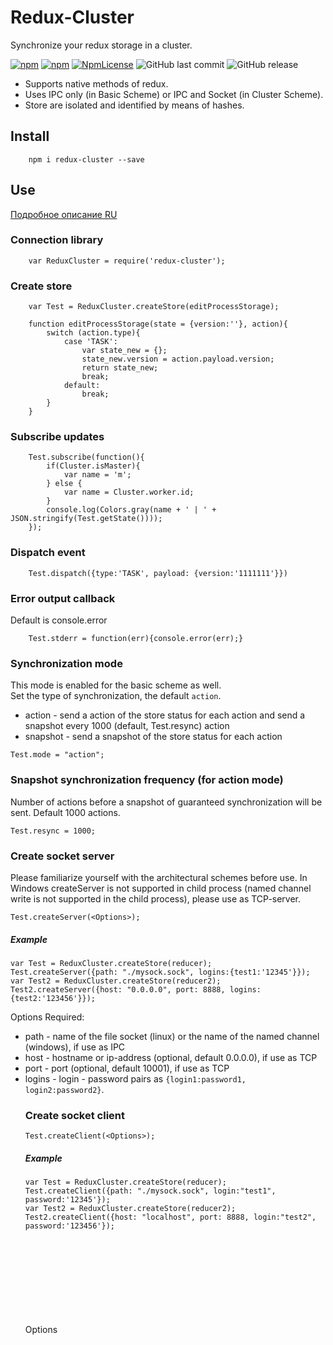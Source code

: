 ﻿
# Redux-Cluster  
Synchronize your redux storage in a cluster. 


[![npm](https://img.shields.io/npm/v/redux-cluster.svg)](https://www.npmjs.com/package/redux-cluster)
[![npm](https://img.shields.io/npm/dy/redux-cluster.svg)](https://www.npmjs.com/package/redux-cluster)
[![NpmLicense](https://img.shields.io/npm/l/redux-cluster.svg)](https://www.npmjs.com/package/redux-cluster)
![GitHub last commit](https://img.shields.io/github/last-commit/siarheidudko/redux-cluster.svg)
![GitHub release](https://img.shields.io/github/release/siarheidudko/redux-cluster.svg)
  
- Supports native methods of redux.  
- Uses IPC only (in Basic Scheme) or IPC and Socket (in Cluster Scheme).  
- Store are isolated and identified by means of hashes.  
  

## Install  
  
```
	npm i redux-cluster --save
```
  

## Use  
[Подробное описание RU](https://sergdudko.tk/2018/11/14/redux-cluster-%D0%BF%D1%80%D0%BE%D0%B4%D0%BE%D0%BB%D0%B6%D0%B5%D0%BD%D0%B8%D0%B5-%D0%B8%D0%BB%D0%B8-%D1%81%D0%B8%D0%BD%D1%85%D1%80%D0%BE%D0%BD%D0%B8%D0%B7%D0%B0%D1%86%D0%B8%D1%8F-%D0%BF%D0%B0%D0%BC/ "Подробное описание RU")   
  

### Connection library  
    
```
	var ReduxCluster = require('redux-cluster');
```
  

### Create store  
    
```
	var Test = ReduxCluster.createStore(editProcessStorage);
	
	function editProcessStorage(state = {version:''}, action){ 
		switch (action.type){
			case 'TASK':
				var state_new = {};
				state_new.version = action.payload.version;
				return state_new;
				break;
			default:
				break;
		}
	}
```
  

### Subscribe updates  
   
```
	Test.subscribe(function(){
		if(Cluster.isMaster){
			var name = 'm';
		} else {
			var name = Cluster.worker.id;
		}
		console.log(Colors.gray(name + ' | ' + JSON.stringify(Test.getState())));
	});
```
  

### Dispatch event  
  
```
	Test.dispatch({type:'TASK', payload: {version:'1111111'}})
```
  

### Error output callback  
Default is console.error  
  
```
	Test.stderr = function(err){console.error(err);}
```     
  

### Synchronization mode  
This mode is enabled for the basic scheme as well.   
Set the type of synchronization, the default `action`. 
   
- action - send a action of the store status for each action and send a snapshot every 1000 (default, Test.resync) action  
- snapshot -  send a snapshot of the store status for each action  
   
```
Test.mode = "action";
``` 
  

### Snapshot synchronization frequency (for action mode)  
Number of actions before a snapshot of guaranteed synchronization will be sent. Default 1000 actions.  
  
```
Test.resync = 1000;
```  
  

### Create socket server  
Please familiarize yourself with the architectural schemes before use. In Windows createServer is not supported in child process (named channel write is not supported in the child process), please use as TCP-server.  
  
```
Test.createServer(<Options>);
```
  
##### Example  
  
```
var Test = ReduxCluster.createStore(reducer);
Test.createServer({path: "./mysock.sock", logins:{test1:'12345'}});
var Test2 = ReduxCluster.createStore(reducer2);
Test2.createServer({host: "0.0.0.0", port: 8888, logins:{test2:'123456'}});
```
   
Options <Object> Required:  
  
- path <String> - name of the file socket (linux) or the name of the named channel (windows), if use as IPC  
- host <String> - hostname or ip-address (optional, default 0.0.0.0), if use as TCP  
- port <Integer> - port (optional, default 10001), if use as TCP  
- logins <Object> - login - password pairs as `{login1:password1, login2:password2}`.  
  

### Create socket client    

```
Test.createClient(<Options>);
```
  
##### Example  
  
```
var Test = ReduxCluster.createStore(reducer);
Test.createClient({path: "./mysock.sock", login:"test1", password:'12345'});
var Test2 = ReduxCluster.createStore(reducer2);
Test2.createClient({host: "localhost", port: 8888, login:"test2", password:'123456'});
```
  
Options <Object> Required:  
  
- path <String> - name of the file socket (linux, file will be overwritten!) or the name of the named channel (windows), if use as IPC  
- host <String> - hostname or ip-address (optional, default 0.0.0.0), if use as TCP  
- port <Integer> - port (optional, default 10001), if use as TCP  
- login <String> - login in socket  
- password <String> - password in socket  
  

### Connection status   
return <Boolean> true if connected, false if disconnected  
  
```
Test.connected;
```
  

### Connection role  
return <Array> role:  

- master (if Master process in Cluster, sends and listen action to Worker) 
- worker (if Worker process in Cluster, processes and sends action to Master)   
- server (if use `createServer(<Object>)`, sends and listen action to Client)  
- client (if use `createClient(<Object>)`, processes and sends action to Server)  
  
```
Test.role;
```
  

### Want to use a web socket? Connect the redux-cluster-ws library  
  
#### Install  
  
```
	npm i redux-cluster-ws --save
```
  

#### Add websocket server wrapper and use  
  
```
require('redux-cluster-ws').server(Test);
Test.createWSServer(<Options>);
```
  
##### Example  
  
```
require('redux-cluster-ws').server(Test);
Test.createWSServer({
	host: "0.0.0.0", 
	port: 8888, 
	logins:{
		test2:'123456'
	}, 
	ssl:{
		key: /path/to/certificate-key,
		crt: /path/to/certificate,
		ca:	/path/to/certificate-ca
	}
});

require('redux-cluster-ws').server(Test2);
Test2.createWSServer({
	host: "localhost", 
	port: 8889, 
	logins:{
		test2:'123456'
	}
});
```
   
Options <Object> Required:  
  
- host <String> - hostname or ip-address
- port <Integer> - port (optional, default 10002) 
- logins <Object> - login - password pairs as `{login1:password1, login2:password2}`. 
- ssl <Object> - path to server certificate (if use as https, default use http). 
  
#### Add websocket client library  
Client does not use internal Node libraries for webpack compatibility. Therefore, on the client, you must create a store with the same reducer.  

```
//create Redux Store
var ReduxClusterWS = require('redux-cluster-ws').client;
var Test = ReduxClusterWS.createStore(<Reducer>);

//connect to Redux-Cluster server (use socket.io)
Test.createWSClient(<Options>);
```
  
##### Example  
  
```
var Test = ReduxCluster.createStore(reducer);
Test.createWSClient({host: "https://localhost", port: 8888, login:"test2", password:'123456'});
```
  
Options <Object> Required:  
  
- host <String> - hostname or ip-address (protocol include)  
- port <Integer> - port (optional, default 10002)  
- login <String> - login in websocket  
- password <String> - password in websocket  
  

### Save storage to disk and boot at startup  
Save storage to disk and boot at startup. It is recommended to perform these actions only in the primary server / master, since they create a load on the file system.  
Attention! For Worker and Master, you must specify different paths. Return Promise object. 
```
  Test.backup(<Object>);
```
  
##### Example  
  
```
Test.backup({
	path:'./test.backup', 
	key:"password-for-encrypter", 
	count:1000
}).catch(function(err){
	... you handler
});
```
   
Options <Object> Required:  
- path <String> - file system path for backup (Attention! File will be overwritten!)  
- key <String> - encryption key (can be omitted)  
- timeout <Integer> - backup timeout (time in seconds for which data can be lost), if count is omitted.  
- count <Integer> - amount of action you can lose  
  

## Architectural schemes  

#### Basic Scheme  
  
![BasicScheme](https://github.com/siarheidudko/redux-cluster/raw/master/img/BasicScheme.png)  
  
#### Cluster Scheme   
You can use `createServer(<Object>)` in any process in cluster (and outside cluster process).   
Using `createClient(<Object>)` is logical in a Master process or a single process. In any case, if you create a `createClient(<Object>)` in the Worker process, it will not work with the rest of the cluster processes, does not have access to them. So you will have to create `createClient(<Object>)` in each Worker process that needs access to the Store.  
   
![ClusterScheme](https://github.com/siarheidudko/redux-cluster/raw/master/img/ClusterScheme.png)  
  
##### Server Scheme in Socket   
  
![ServerSocketScheme](https://github.com/siarheidudko/redux-cluster/raw/master/img/ServerSocketScheme.png)  
  
##### Client (Cluster) Scheme in Socket   
  
![ClientSocketScheme](https://github.com/siarheidudko/redux-cluster/raw/master/img/ClientSocketScheme.png)  
  
##### Client (Worker) Scheme in Socket   
This is a bad way, it will lead to breaks in the interaction of the ReduxCluster with the Master process.  
  
![ClientSocketScheme2](https://github.com/siarheidudko/redux-cluster/raw/master/img/ClientSocketScheme2.png)  
  
##### Client (Single Process) Scheme in Socket   
  
![ClientSocketScheme3](https://github.com/siarheidudko/redux-cluster/raw/master/img/ClientSocketScheme3.png)  
  
## Example 
  
#### Basic Scheme  
  
```
var ReduxCluster = require('redux-cluster'),
	Cluster = require('cluster'),
	Lodash = require('lodash');
	
var Test = ReduxCluster.createStore(editProcessStorage);
	
function editProcessStorage(state = {version:''}, action){ 
	try {
		switch (action.type){
			case 'TASK':
				var state_new = Lodash.clone(state);
				state_new.version = action.payload.version;
				return state_new;
				break;
			default:
				break;
		}
	} catch(e){
	}
	var state_new = Lodash.clone(state);
	return state_new;
}

Test.subscribe(function(){
	if(Cluster.isMaster){
		var name = 'm';
	} else {
		var name = Cluster.worker.id;
	}
	console.log(name + ' | ' + JSON.stringify(Test.getState()));
});

if(Cluster.isMaster){
	for(var i=0; i < 3; i++){
		setTimeout(function(){Cluster.fork();}, i*10000)
	}
	Test.dispatch({type:'TASK', payload: {version:'MasterTest'}});
} else {
	Test.dispatch({type:'TASK', payload: {version:'WorkerTest'+Cluster.worker.id}});
}
```
  
#### Cluster Scheme Server
  
```
var ReduxCluster = require('redux-cluster'),
	Cluster = require('cluster'),
	Lodash = require('lodash');
	
var Test = ReduxCluster.createStore(editProcessStorage);

if(Cluster.isMaster){
	Test.createServer({path: "./mysock.sock", logins:{test1:'12345'}});
}
	
function editProcessStorage(state = {version:''}, action){ 
	try {
		switch (action.type){
			case 'TASK':
				var state_new = Lodash.clone(state);
				state_new.version = action.payload.version;
				return state_new;
				break;
			default:
				break;
		}
	} catch(e){
	}
	var state_new = Lodash.clone(state);
	return state_new;
}

Test.subscribe(function(){
	if(Cluster.isMaster){
		var name = 'm';
	} else {
		var name = Cluster.worker.id;
	}
	console.log(' S1 | ' + name + ' | ' + JSON.stringify(Test.getState()));
});

if(Cluster.isMaster){
	for(var i=0; i < 1; i++){
		setTimeout(function(){Cluster.fork();}, i*10000);
	}
	var i = 0;
	setInterval(function(){
		Test.dispatch({type:'TASK', payload: {version:'MasterTest'+i}});
		i++;
	}, 19000);
} else {
	var i = 0;
	setInterval(function(){
		Test.dispatch({type:'TASK', payload: {version:'WorkerTest'+i}});
		i++;
	}, 31000+(Cluster.worker.id*3600), i);
}
```
  
#### Cluster Scheme Client
  
```
var ReduxCluster = require('redux-cluster'),
	Cluster = require('cluster'),
	Lodash = require('lodash');
	
var Test = ReduxCluster.createStore(editProcessStorage);

if(Cluster.isMaster){
	Test.createClient({path: "./mysock.sock", login:"test1", password:'12345'});
}
	
function editProcessStorage(state = {version:''}, action){ 
	try {
		switch (action.type){
			case 'TASK':
				var state_new = Lodash.clone(state);
				state_new.version = action.payload.version;
				return state_new;
				break;
			default:
				break;
		}
	} catch(e){
	}
	var state_new = Lodash.clone(state);
	return state_new;
}

Test.subscribe(function(){
	if(Cluster.isMaster){
		var name = 'm';
	} else {
		var name = Cluster.worker.id;
	}
	console.log(name + ' | ' + JSON.stringify(Test.getState()));
});

if(Cluster.isMaster){
	for(var i=0; i < 2; i++){
		setTimeout(function(){Cluster.fork();}, i*8000);
	}
	var i = 0;
	setInterval(function(){
		Test.dispatch({type:'TASK', payload: {version:'OneRemoteMasterTest'+i}});
		i++;
	}, 11000);
} else {
	var i = 0;
	setInterval(function(){
		Test.dispatch({type:'TASK', payload: {version:'OneRemoteWorkerTest'+i}});
		i++;
	}, 22000+(Cluster.worker.id*1500), i);
}
```
  
## LICENSE  
  
MIT  
